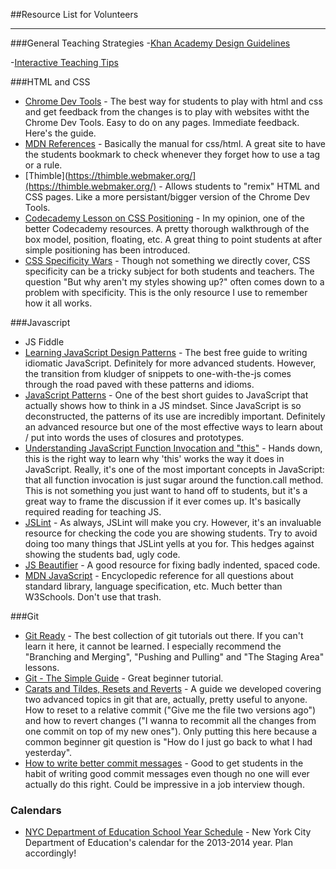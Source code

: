 ##Resource List for Volunteers

-----------

###General Teaching Strategies
-[Khan Academy Design Guidelines](http://cs-blog.khanacademy.org/2013/08/our-design-guidelines-for-teaching.html)

-[Interactive Teaching Tips](https://github.com/ScriptEdcurriculum/curriculum/blob/master/Resources/interactive_techniques_for_teaching.md)

###HTML and CSS

- [Chrome Dev Tools](https://developers.google.com/chrome-developer-tools/) - The best way for students to play with html and css and get feedback from the changes is to play with websites witht the Chrome Dev Tools. Easy to do on any pages. Immediate feedback. Here's the guide.
- [MDN References](https://developer.mozilla.org/en-US/docs/Web) - Basically the manual for css/html. A great site to have the students bookmark to check whenever they forget how to use a tag or a rule.
- [Thimble](https://thimble.webmaker.org/](https://thimble.webmaker.org/) - Allows students to "remix" HTML and CSS pages. Like a more persistant/bigger version of the Chrome Dev Tools.
- [Codecademy Lesson on CSS Positioning](http://www.codecademy.com/courses/web-beginner-en-6merh) - In my opinion, one of the better Codecademy resources. A pretty thorough walkthrough of the box model, position, floating, etc. A great thing to point students at after simple positioning has been introduced.
- [CSS Specificity Wars](http://www.stuffandnonsense.co.uk/archives/css_specificity_wars.html) - Though not something we directly cover, CSS specificity can be a tricky subject for both students and teachers. The question "But why aren't my styles showing up?" often comes down to a problem with specificity. This is the only resource I use to remember how it all works.


###Javascript

- JS Fiddle
- [Learning JavaScript Design Patterns](http://addyosmani.com/resources/essentialjsdesignpatterns/book/) - The best free guide to writing idiomatic JavaScript. Definitely for more advanced students. However, the transition from kludger of snippets to one-with-the-js comes through the road paved with these patterns and idioms.
- [JavaScript Patterns](http://www.amazon.com/JavaScript-Patterns-Stoyan-Stefanov/dp/0596806752/ref=sr_1_1?ie=UTF8&qid=1376836413&sr=8-1&keywords=javascript+patterns) - One of the best short guides to JavaScript that actually shows how to think in a JS mindset. Since JavaScript is so deconstructed, the patterns of its use are incredibly important. Definitely an advanced resource but one of the most effective ways to learn about / put into words the uses of closures and prototypes. 
- [Understanding JavaScript Function Invocation and "this"](http://yehudakatz.com/2011/08/11/understanding-javascript-function-invocation-and-this/) - Hands down, this is the right way to learn why 'this' works the way it does in JavaScript. Really, it's one of the most important concepts in JavaScript: that all function invocation is just sugar around the function.call method. This is not something you just want to hand off to students, but it's a great way to frame the discussion if it ever comes up. It's basically required reading for teaching JS.
- [JSLint](http://www.jslint.com/) - As always, JSLint will make you cry. However, it's an invaluable resource for checking the code you are showing students. Try to avoid doing too many things that JSLint yells at you for. This hedges against showing the students bad, ugly code.
- [JS Beautifier](http://jsbeautifier.org/) -  A good resource for fixing badly indented, spaced code. 
- [MDN JavaScript](https://developer.mozilla.org/en-US/docs/Web/JavaScript) - Encyclopedic reference for all questions about standard library, language specification, etc. Much better than W3Schools. Don't use that trash.

###Git

- [Git Ready](http://gitready.com/) - The best collection of git tutorials out there. If you can't learn it here, it cannot be learned. I especially recommend the "Branching and Merging", "Pushing and Pulling" and "The Staging Area" lessons.
- [Git - The Simple Guide](http://rogerdudler.github.io/git-guide/) - Great beginner tutorial. 
- [Carats and Tildes, Resets and Reverts](https://gist.github.com/esmooov/2789156) - A guide we developed covering two advanced topics in git that are, actually, pretty useful to anyone. How to reset to a relative commit ("Give me the file two versions ago") and how to revert changes ("I wanna to recommit all the changes from one commit on top of my new ones"). Only putting this here because a common beginner git question is "How do I just go back to what I had yesterday".
- [How to write better commit messages](http://robots.thoughtbot.com/post/48933156625/5-useful-tips-for-a-better-commit-message) - Good to get students in the habit of writing good commit messages even though no one will ever actually do this right. Could be impressive in a job interview though. 




### Calendars

- [NYC Department of Education School Year Schedule](http://schools.nyc.gov/NR/rdonlyres/D45BBFC5-BB4E-4C6B-ACE7-F7E15D8AA1BE/0/20132014SchoolYearCalendar.pdf) - New York City Department of Education's calendar for the 2013-2014 year. Plan accordingly!


